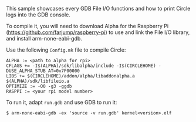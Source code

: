 This sample showcases every GDB File I/O functions and how to print Circle logs
into the GDB console.

To compile it, you will need to download Alpha for the Raspberry Pi
(https://github.com/farjump/raspberry-pi) to use and link the File I/O library,
and install arm-none-eabi-gdb.

Use the following `Config.mk` file to compile Circle:
```
ALPHA := <path to alpha for rpi>
CFLAGS += -I$(ALPHA)/sdk/libalpha/include -I$(CIRCLEHOME) -DUSE_ALPHA_STUB_AT=0x7F00000
LIBS += $(CIRCLEHOME)/addon/alpha/libaddonalpha.a $(ALPHA)/sdk/libfileio.a
OPTIMIZE := -O0 -g3 -ggdb
RASPPI := <your rpi model number>
```

To run it, adapt `run.gdb` and use GDB to run it:
```
$ arm-none-eabi-gdb -ex 'source -v run.gdb' kernel<version>.elf
```